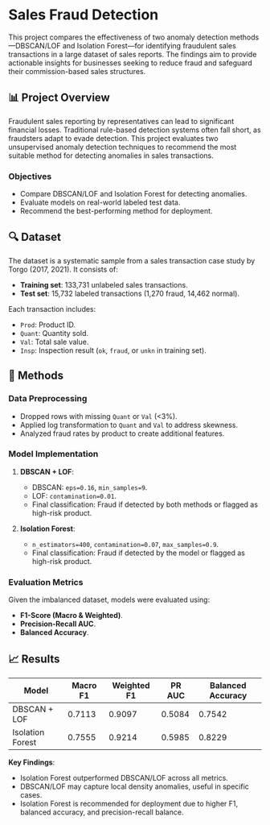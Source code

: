 # Sales Fraud Detection

This project compares the effectiveness of two anomaly detection methods—DBSCAN/LOF and Isolation Forest—for identifying fraudulent sales transactions in a large dataset of sales reports. The findings aim to provide actionable insights for businesses seeking to reduce fraud and safeguard their commission-based sales structures.

## 📊 Project Overview

Fraudulent sales reporting by representatives can lead to significant financial losses. Traditional rule-based detection systems often fall short, as fraudsters adapt to evade detection. This project evaluates two unsupervised anomaly detection techniques to recommend the most suitable method for detecting anomalies in sales transactions.

### Objectives

- Compare DBSCAN/LOF and Isolation Forest for detecting anomalies.
- Evaluate models on real-world labeled test data.
- Recommend the best-performing method for deployment.

## 🔍 Dataset

The dataset is a systematic sample from a sales transaction case study by Torgo (2017, 2021). It consists of:

- **Training set**: 133,731 unlabeled sales transactions.
- **Test set**: 15,732 labeled transactions (1,270 fraud, 14,462 normal).

Each transaction includes:

- `Prod`: Product ID.
- `Quant`: Quantity sold.
- `Val`: Total sale value.
- `Insp`: Inspection result (`ok`, `fraud`, or `unkn` in training set).

## 🧰 Methods

### Data Preprocessing

- Dropped rows with missing `Quant` or `Val` (<3%).
- Applied log transformation to `Quant` and `Val` to address skewness.
- Analyzed fraud rates by product to create additional features.

### Model Implementation

1. **DBSCAN + LOF**:
   - DBSCAN: `eps=0.16`, `min_samples=9`.
   - LOF: `contamination=0.01`.
   - Final classification: Fraud if detected by both methods or flagged as high-risk product.

2. **Isolation Forest**:
   - `n_estimators=400`, `contamination=0.07`, `max_samples=0.9`.
   - Final classification: Fraud if detected by the model or flagged as high-risk product.

### Evaluation Metrics

Given the imbalanced dataset, models were evaluated using:
- **F1-Score (Macro & Weighted)**.
- **Precision-Recall AUC**.
- **Balanced Accuracy**.

## 📈 Results

| Model           | Macro F1 | Weighted F1 | PR AUC  | Balanced Accuracy |
|----------------|-----------|-------------|---------|------------------|
| DBSCAN + LOF   | 0.7113    | 0.9097      | 0.5084  | 0.7542           |
| Isolation Forest | 0.7555    | 0.9214      | 0.5985  | 0.8229           |

**Key Findings**:
- Isolation Forest outperformed DBSCAN/LOF across all metrics.
- DBSCAN/LOF may capture local density anomalies, useful in specific cases.
- Isolation Forest is recommended for deployment due to higher F1, balanced accuracy, and precision-recall balance.
